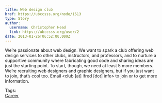 ```yaml
---
title: Web design club 
href: https://ubccsss.org/node/1513
type: Story
author:
  username: Christopher Head
  link: https://ubccsss.org/user/2
date: 2013-01-26T06:52:00.000Z
---
```


<div class="field field-name-body field-type-text-with-summary field-label-hidden"><div class="field-items"><div class="field-item even"><p>We&#x2019;re passionate about web design. We want to spark a club offering web design services to other clubs, instructors, and professors, and to nurture a supportive community where fabricating good code and sharing ideas are just the starting point. To start, though, we need at least 5 more members. We&#x2019;re recruiting web designers and graphic designers, but if you just want to join, that&#x2019;s cool too. Email &lt;club [at] lfred [dot] info&gt; to join or to get more information.</p>
</div></div></div>    <footer>
    <div class="field field-name-field-tags field-type-taxonomy-term-reference field-label-above"><div class="field-label">Tags:&#xA0;</div><div class="field-items"><div class="field-item even"><a href="/career">Career</a></div></div></div>      </footer>